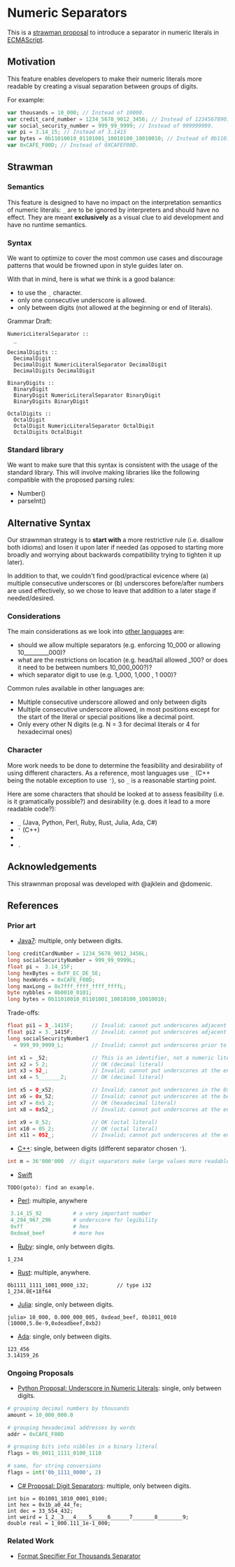 # Numeric Separators

This is a [strawman proposal](https://tc39.github.io/process-document/) to introduce a separator in numeric literals in [ECMAScript](https://github.com/tc39/ecma262/).

## Motivation

This feature enables developers to make their numeric literals more readable by creating a visual separation between groups of digits.

For example:

```js
var thousands = 10_000; // Instead of 10000.
var credit_card_number = 1234_5678_9012_3456; // Instead of 123456789012345.
var social_security_number = 999_99_9999; // Instead of 999999999.
var pi = 3.14_15; // Instead of 3.1415
var bytes = 0b11010010_01101001_10010100_10010010; // Instead of 0b11010010011010011001010010010010.
var 0xCAFE_F00D; // Instead of 0XCAFEF00D.
```

## Strawman

### Semantics

This feature is designed to have no impact on the interpretation semantics of numeric literals: `_` are to be ignored by interpreters and should have no effect. They are meant **exclusively** as a visual clue to aid development and have no runtime semantics.

### Syntax

We want to optimize to cover the most common use cases and discourage patterns that would be frowned upon in style guides later on.

With that in mind, here is what we think is a good balance:

- to use the `_` character.
- only one consecutive underscore is allowed.
- only between digits (not allowed at the beginning or end of literals).

Grammar Draft: 

```
NumericLiteralSeparator ::
  _

DecimalDigits ::
  DecimalDigit
  DecimalDigit NumericLiteralSeparator DecimalDigit
  DecimalDigits DecimalDigit

BinaryDigits ::
  BinaryDigit
  BinaryDigit NumericLiteralSeparator BinaryDigit
  BinaryDigits BinaryDigit  

OctalDigits ::
  OctalDigit
  OctalDigit NumericLiteralSeparator OctalDigit
  OctalDigits OctalDigit    
```




### Standard library

We want to make sure that this syntax is consistent with the usage of the standard library. This will involve making libraries like the following compatible with the proposed parsing rules:

- Number()
- parseInt()


## Alternative Syntax

Our strawnman strategy is to **start with** a more restrictive rule (i.e. disallow both idioms) and losen it upon later if needed (as opposed to starting more broadly and worrying about backwards compatibility trying to tighten it up later).

In addition to that, we couldn't find good/practical evicence where (a) multiple consecutive underscores or (b) underscores before/after numbers are used effectively, so we chose to leave that addition to a later stage if needed/desired.

### Considerations

The main considerations as we look into [other languages](#References) are:

- should we allow multiple separators (e.g. enforcing 10_000 or allowing 10_________000)?
- what are the restrictions on location (e.g. head/tail allowed _100? or does it need to be between numbers 10_000_000?)?
- which separator digit to use (e.g. 1_000, 1,000 , 1 000)?

Common rules available in other languages are:

* Multiple consecutive underscore allowed and only between digits
* Multiple consecutive underscore allowed, in most positions except for the start of the literal or special positions like a decimal point.
* Only every other N digits (e.g. N = 3 for decimal literals or 4 for hexadecimal ones)


### Character

More work needs to be done to determine the feasibility and desirability of using different characters. As a reference, most languages use `_` (C++ being the notable exception to use `'`), so `_` is a reasonable starting point.

Here are some characters that should be looked at to assess feasibility (i.e. is it gramatically possible?) and desirability (e.g. does it lead to a more readable code?):

- `_` (Java, Python, Perl, Ruby, Rust, Julia, Ada, C#)
- `'` (C++)
- ` `
- `.`

## Acknowledgements

This strawnman proposal was developed with @ajklein and @domenic.


## References


### Prior art

* [Java7](https://docs.oracle.com/javase/7/docs/technotes/guides/language/underscores-literals.html): multiple, only between digits.

```java
long creditCardNumber = 1234_5678_9012_3456L;
long socialSecurityNumber = 999_99_9999L;
float pi = 	3.14_15F;
long hexBytes = 0xFF_EC_DE_5E;
long hexWords = 0xCAFE_F00D;
long maxLong = 0x7fff_ffff_ffff_ffffL;
byte nybbles = 0b0010_0101;
long bytes = 0b11010010_01101001_10010100_10010010;
```

Trade-offs:

```java
float pi1 = 3_.1415F;      // Invalid; cannot put underscores adjacent to a decimal point
float pi2 = 3._1415F;      // Invalid; cannot put underscores adjacent to a decimal point
long socialSecurityNumber1
  = 999_99_9999_L;         // Invalid; cannot put underscores prior to an L suffix

int x1 = _52;              // This is an identifier, not a numeric literal
int x2 = 5_2;              // OK (decimal literal)
int x3 = 52_;              // Invalid; cannot put underscores at the end of a literal
int x4 = 5_______2;        // OK (decimal literal)

int x5 = 0_x52;            // Invalid; cannot put underscores in the 0x radix prefix
int x6 = 0x_52;            // Invalid; cannot put underscores at the beginning of a number
int x7 = 0x5_2;            // OK (hexadecimal literal)
int x8 = 0x52_;            // Invalid; cannot put underscores at the end of a number

int x9 = 0_52;             // OK (octal literal)
int x10 = 05_2;            // OK (octal literal)
int x11 = 052_;            // Invalid; cannot put underscores at the end of a number
```


* [C++](http://www.open-std.org/jtc1/sc22/wg21/docs/papers/2013/n3499.html): single, between digits (different separator chosen `'`).

```c++
int m = 36'000'000  // digit separators make large values more readable  
```

* [Swift](https://developer.apple.com/library/content/documentation/Swift/Conceptual/Swift_Programming_Language/LexicalStructure.html)
```
TODO(goto): find an example.
```

* [Perl](http://perldoc.perl.org/perldata.html#Scalar-value-constructors): multiple, anywhere

```perl
 3.14_15_92          # a very important number
 4_294_967_296       # underscore for legibility
 0xff                # hex
 0xdead_beef         # more hex
```

* [Ruby](http://ruby-doc.org/core-2.3.0/doc/syntax/literals_rdoc.html#label-Numbers): single, only between digits.
```
1_234
```

* [Rust](https://doc.rust-lang.org/reference.html#number-literals): multiple, anywhere.
```
0b1111_1111_1001_0000_i32;         // type i32
1_234.0E+18f64
```

* [Julia](https://docs.julialang.org/en/release-0.4/manual/integers-and-floating-point-numbers/): single, only between digits.

```
julia> 10_000, 0.000_000_005, 0xdead_beef, 0b1011_0010
(10000,5.0e-9,0xdeadbeef,0xb2)
```

* [Ada](http://archive.adaic.com/standards/83lrm/html/lrm-02-04.html#2.4): single, only between digits.
```
123_456
3.14159_26

```

### Ongoing Proposals

* [Python Proposal: Underscore in Numeric Literals](https://www.python.org/dev/peps/pep-0515/#id19): single, only between digits.

```python
# grouping decimal numbers by thousands
amount = 10_000_000.0

# grouping hexadecimal addresses by words
addr = 0xCAFE_F00D

# grouping bits into nibbles in a binary literal
flags = 0b_0011_1111_0100_1110

# same, for string conversions
flags = int('0b_1111_0000', 2)
```

* [C# Proposal: Digit Separators](https://github.com/dotnet/roslyn/issues/216): multiple, only between digits.

```
int bin = 0b1001_1010_0001_0100;
int hex = 0x1b_a0_44_fe;
int dec = 33_554_432;
int weird = 1_2__3___4____5_____6______7_______8________9;
double real = 1_000.111_1e-1_000;
```


### Related Work

* [Format Specifier For Thousands Separator](https://www.python.org/dev/peps/pep-0378/)

